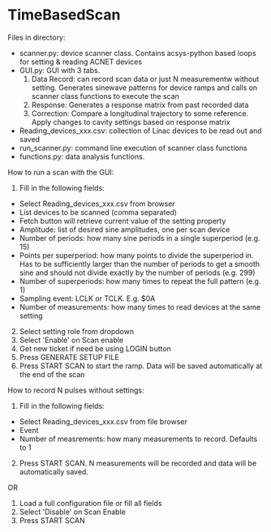 # TimeBasedScan

Files in directory:
 - scanner.py: device scanner class. Contains acsys-python based loops for setting & reading ACNET devices
 - GUI.py: GUI with 3 tabs.
    1) Data Record: can record scan data or just N measurementw without setting. Generates sinewave patterns for device ramps and calls on scanner class functions to execute the scan
    2) Response: Generates a response matrix from past recorded data
    3) Correction: Compare a longitudinal trajectory to some reference. Apply changes to cavity settings based on response matrix
 - Reading_devices_xxx.csv: collection of Linac devices to be read out and saved
 - run_scanner.py: command line execution of scanner class functions
 - functions.py: data analysis functions.

How to run a scan with the GUI:
1) Fill in the following fields:
 - Select Reading_devices_xxx.csv from browser
 - List devices to be scanned (comma separated)
 - Fetch button will retrieve current value of the setting property
 - Amplitude: list of desired sine amplitudes, one per scan device
 - Number of periods: how many sine periods in a single superperiod (e.g. 15)
 - Points per superperiod: how many points to divide the superperiod in. Has to be sufficiently larger than the number of periods to get a smooth sine and should not divide exactly by the number of periods (e.g. 299)
 - Number of superperiods: how many times to repeat the full pattern (e.g. 1)
 - Sampling event: LCLK or TCLK. E.g. $0A
 - Number of measurements: how many times to read devices at the same setting
2) Select setting role from dropdown
3) Select 'Enable' on Scan enable   
4) Get new ticket if need be using LOGIN button
5) Press GENERATE SETUP FILE
6) Press START SCAN to start the ramp. Data will be saved automatically at the end of the scan

How to record N pulses without settings:
1) Fill in the following fields:
 - Select Reading_devices_xxx.csv from file browser
 - Event
 - Number of measrements: how many measurements to record. Defaults to 1
2) Press START SCAN. N measurements will be recorded and data will be automatically saved.

OR
1) Load a full configuration file or fill all fields
2) Select 'Disable' on Scan Enable
3) Press START SCAN 
